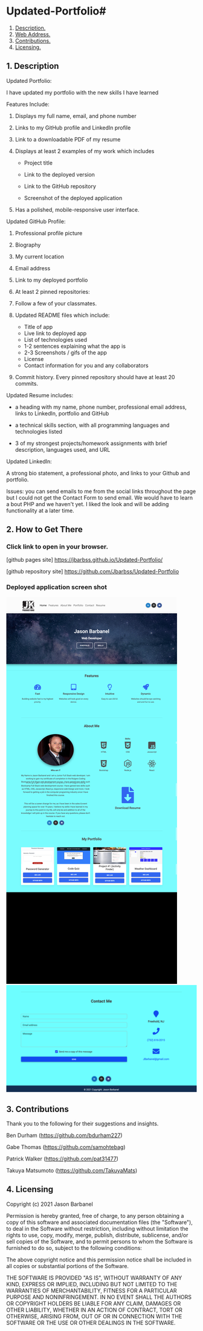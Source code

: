 # Updated-Portfolio# 

1. [ Description. ](#desc)
2. [ Web Address. ](#web-address)
3. [ Contributions. ](#contributions)
4. [ Licensing. ](#licensing)




<a name="desc"></a>
## 1. Description

Updated Portfolio:

I have updated my portfolio with the new skills I have learned

Features Include:

1. Displays my full name, email, and phone number

2. Links to my GitHub profile and LinkedIn profile

3. Link to a downloadable PDF of my resume

4. Displays at least 2 examples of my work which includes

    * Project title

    * Link to the deployed version

    * Link to the GitHub repository

    * Screenshot of the deployed application

5. Has a polished, mobile-responsive user interface.

Updated GitHub Profile:

1. Professional profile picture


2. Biography

3. My current location

4. Email address

5. Link to my deployed portfolio

6. At least 2 pinned repositories:

7. Follow a few of your classmates. 

8. Updated README files which include:

   * Title of app
   * Live link to deployed app
   * List of technologies used
   * 1-2 sentences explaining what the app is
   * 2-3 Screenshots / gifs of the app
   * License
   * Contact information for you and any collaborators

9. Commit history. Every pinned repository should have at least 20 commits.

Updated Resume includes:


* a heading with my name, phone number, professional email address, links to LinkedIn, portfolio and GitHub

* a technical skills section, with all programming languages and technologies listed

* 3 of my strongest projects/homework assignments with brief description, languages used, and URL

Updated LinkedIn:

A strong bio statement, a professional photo, and links to your Github and portfolio.

Issues:
you can send emails to me from the social links throughout the page but I could not get the Contact Form to send email. We would have to learn a bout PHP and we haven't yet. I liked the look and will be adding functionality at a later time.


<a name="web-address"></a>
## 2. How to Get There

### Click link to open in your browser.


[github pages site] https://jbarbss.github.io/Updated-Portfolio/

[github repository site] https://github.com/Jbarbss/Updated-Portfolio

### Deployed application screen shot

![ScreenShot](assets/images/Portfolio-Demo.jpg "Main Page")
![ScreenShot](assets/images/Snip20210403_12.png "Main Page")




<a name="contributions"></a>
## 3. Contributions
Thank you to the following for their suggestions and insights.

Ben Durham (https://github.com/bdurham227)

Gabe Thomas (https://github.com/samohtebag)

Patrick Walker (https://github.com/pat31477)

Takuya Matsumoto (https://github.com/TakuyaMats)


<a name="licensing"></a>
## 4. Licensing


Copyright (c) 2021 Jason Barbanel

Permission is hereby granted, free of charge, to any person obtaining a copy of this software and associated documentation files (the "Software"), to deal in the Software without restriction, including without limitation the rights to use, copy, modify, merge, publish, distribute, sublicense, and/or sell copies of the Software, and to permit persons to whom the Software is furnished to do so, subject to the following conditions:

The above copyright notice and this permission notice shall be included in all copies or substantial portions of the Software.

THE SOFTWARE IS PROVIDED "AS IS", WITHOUT WARRANTY OF ANY KIND, EXPRESS OR IMPLIED, INCLUDING BUT NOT LIMITED TO THE WARRANTIES OF MERCHANTABILITY, FITNESS FOR A PARTICULAR PURPOSE AND NONINFRINGEMENT. IN NO EVENT SHALL THE AUTHORS OR COPYRIGHT HOLDERS BE LIABLE FOR ANY CLAIM, DAMAGES OR OTHER LIABILITY, WHETHER IN AN ACTION OF CONTRACT, TORT OR OTHERWISE, ARISING FROM, OUT OF OR IN CONNECTION WITH THE SOFTWARE OR THE USE OR OTHER DEALINGS IN THE SOFTWARE.